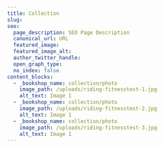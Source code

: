 ```yaml
---
title: Collection
slug: 
seo:
  page_description: SEO Page Description
  canonical_url: URL
  featured_image: 
  featured_image_alt: 
  author_twitter_handle: 
  open_graph_type:
  no_index: false
content_blocks:
  - _bookshop_name: collection/photo
    image_path: /uploads/riding-fitnesstest-1.jpg
    alt_text: Image 1
  - _bookshop_name: collection/photo
    image_path: /uploads/riding-fitnesstest-2.jpg
    alt_text: Image 1
  - _bookshop_name: collection/photo
    image_path: /uploads/riding-fitnesstest-3.jpg
    alt_text: Image 1
---
```

